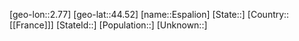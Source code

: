 ﻿---
location: [44.52,2.77]
type: City
tags:
- geo/City


SpocWebEntityId: 30072
isDeleted: false
confidential: public

---
[geo-lon::2.77]
[geo-lat::44.52]
[name::Espalion]
[State::]
[Country::[[France]]]
[StateId::]
[Population::]
[Unknown::]

